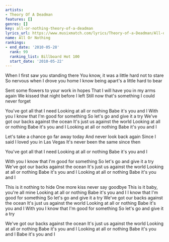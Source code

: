 ```yaml
---
artists:
- Theory Of A Deadman
features: []
genres: []
key: all-or-nothing-theory-of-a-deadman
lyrics_url: https://www.musixmatch.com/lyrics/Theory-of-a-Deadman/All-or-Nothing
name: All Or Nothing
rankings:
- end_date: '2010-05-28'
  rank: 99
  ranking_list: Billboard Hot 100
  start_date: '2010-05-22'
---
```

When I first saw you standing there
You know, it was a little hard not to stare
So nervous when I drove you home
I know being apart's a little hard to bear

Sent some flowers to your work in hopes
That I will have you in my arms again
We kissed that night before I left
Still now that's something
I could never forget

You've got all that I need
Looking at all or nothing
Babe it's you and I
With you I know that
I'm good for something
So let's go and give it a try
We've got our backs against the ocean
It's just us against the world
Looking at all or nothing
Babe it's you and I
Looking at all or nothing
Babe it's you and I

Let's take a chance go far away today
And never look back again
Since I said I loved you in Las Vegas
It's never been the same since then

You've got all that I need
Looking at all or nothing
Babe it's you and I

With you I know that
I'm good for something
So let's go and give it a try
We've got our backs against the ocean
It's just us against the world
Looking at all or nothing
Babe it's you and I
Looking at all or nothing
Babe it's you and I

This is it nothing to hide
One more kiss never say goodbye
This is it baby, you're all mine
Looking at all or nothing
Babe it's you and I
I know that I'm good for something
So let's go and give it a try
We've got our backs against the ocean
It's just us against the world
Looking at all or nothing
Babe it's you and I
With you I know that
I'm good for something
So let's go and give it a try

We've got our backs against the ocean
It's just us against the world
Looking at all or nothing
Babe it's you and I
Looking at all or nothing
Babe it's you and I
Babe it's you and I
